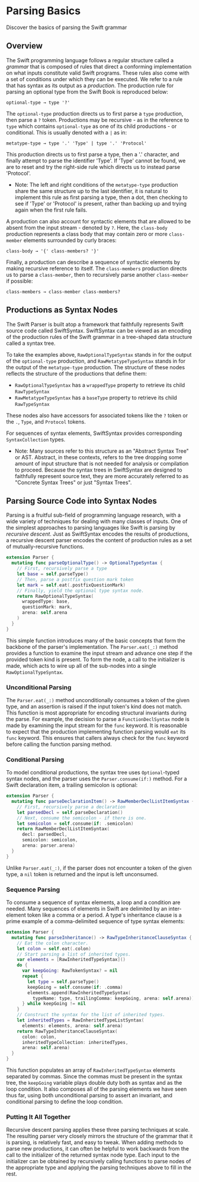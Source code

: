 # Parsing Basics

Discover the basics of parsing the Swift grammar

## Overview

The Swift programming language follows a regular structure called a _grammar_
that is composed of rules that direct a conforming implementation on what
inputs constitute valid Swift programs. These rules also come with a set of 
conditions under which they can be executed. We refer to a rule that has syntax
as its output as a _production_. The production rule for parsing an optional
type from the Swift Book is reproduced below:

```
optional-type → type '?'
```

The `optional-type` production directs us to first parse a `type` production,
then parse a `?` token. Productions may be recursive - as in the reference to
`type` which contains `optional-type` as one of its child productions -
or conditional. This is usually denoted with a `|` as in:

```
metatype-type → type '.' 'Type' | type '.' 'Protocol'
```

This production directs us to first parse a type, then a '.' character,
and finally attempt to parse the identifier 'Type'. If 'Type' cannot be found,
we are to reset and try the right-side rule which directs us to instead parse
'Protocol'. 

- Note: The left and right conditions of the `metatype-type` production 
share the same structure up to the last identifier, it is natural to implement 
this rule as first parsing a type, then a dot, then checking to see if 'Type' or 
'Protocol' is present, rather than backing up and trying again when the first
rule fails.

A production can also account for syntactic elements that are allowed to be
absent from the input stream - denoted by `?`. Here, the `class-body` production
represents a class body that may contain zero or more `class-member` elements
surrounded by curly braces:

```
class-body → '{' class-members? '}'
```

Finally, a production can describe a sequence of syntactic elements by making
recursive reference to itself. The `class-members` production directs us to
parse a `class-member`, then to recursively parse another `class-member` if
possible:

```
class-members → class-member class-members?
```

## Productions as Syntax Nodes

The Swift Parser is built atop a framework that faithfully represents Swift
source code called SwiftSyntax. SwiftSyntax can be viewed as an encoding of the 
production rules of the Swift grammar in a tree-shaped data structure called a
syntax tree.

To take the examples above, `RawOptionalTypeSyntax` stands in for the output of the
`optional-type` production, and `RawMetatypeTypeSyntax` stands in for the output
of the `metatype-type` production. The structure of these nodes reflects the
structure of the productions that define them:

- `RawOptionalTypeSyntax` has a `wrappedType` property to retrieve its child `RawTypeSyntax`
- `RawMetatypeTypeSyntax` has a `baseType` property to retrieve its child `RawTypeSyntax`

These nodes also have accessors for associated tokens like the `?`
token or the `.`, `Type`, and `Protocol` tokens.

For sequences of syntax elements, SwiftSyntax provides corresponding
`SyntaxCollection` types.

- Note: Many sources refer to this structure as an "Abstract Syntax Tree" or 
        AST. Abstract, in these contexts, refers to the tree dropping some 
        amount of input structure that is not needed for analysis or compilation
        to proceed. Because the syntax trees in SwiftSyntax are designed to 
        faithfully represent source text, they are more accurately referred to 
        as "Concrete Syntax Trees" or just "Syntax Trees".

## Parsing Source Code into Syntax Nodes

Parsing is a fruitful sub-field of programming language research, with a wide
variety of techniques for dealing with many classes of inputs. One of the
simplest approaches to parsing languages like Swift is parsing by 
_recursive descent_. Just as SwiftSyntax encodes the results of productions,
a recursive descent parser encodes the content of production rules as a set of
mutually-recursive functions.

```swift
extension Parser {
  mutating func parseOptionalType() -> OptionalTypeSyntax {
    // First, recursively parse a type
    let base = self.parseType()
    // Then, parse a postfix question mark token
    let mark = self.eat(.postfixQuestionMark)
    // Finally, yield the optional type syntax node.
    return RawOptionalTypeSyntax(
      wrappedType: base, 
      questionMark: mark, 
      arena: self.arena
    )
  }
}
```

This simple function introduces many of the basic concepts that form the
backbone of the parser's implementation. The `Parser.eat(_:)` method
provides a function to examine the input stream and advance one step if the
provided token kind is present. To form the node, a call to the initializer
is made, which acts to wire up all of the sub-nodes into a single 
`RawOptionalTypeSyntax`.

### Unconditional Parsing

The `Parser.eat(_:)` method unconditionally consumes a token of the given
type, and an assertion is raised if the input token's kind does not match.
This function is most appropriate for encoding structural invariants during
the parse. For example, the decision to parse a `FunctionDeclSyntax` node is
made by examining the input stream for the `func` keyword. It is reasonable to
expect that the production implementing function parsing would `eat` its `func`
keyword. This ensures that callers always check for the `func` keyword before
calling the function parsing method.

### Conditional Parsing

To model conditional productions, the syntax tree uses `Optional`-typed
syntax nodes, and the parser uses the `Parser.consume(if:)` method. 
For a Swift declaration item, a trailing semicolon is optional:

```swift
extension Parser {
  mutating func parseDeclarationItem() -> RawMemberDeclListItemSyntax {
    // First, recursively parse a declaration
    let parsedDecl = self.parseDeclaration()
    // Next, consume the semicolon - if there is one.
    let semicolon = self.consume(if: .semicolon)
    return RawMemberDeclListItemSyntax(
      decl: parsedDecl, 
      semicolon: semicolon,
      arena: parser.arena)
  }
}
```

Unlike `Parser.eat(_:)`, if the parser does not encounter a token of the
given type, a `nil` token is returned and the input is left unconsumed.

### Sequence Parsing

To consume a sequence of syntax elements, a loop and a condition are needed.
Many sequences of elements in Swift are delimited by an inter-element token
like a comma or a period. A type's inheritance clause is a prime example of
a comma-delimited sequence of type syntax elements:

```swift
extension Parser {
  mutating func parseInheritance() -> RawTypeInheritanceClauseSyntax {
    // Eat the colon character.
    let colon = self.eat(.colon)
    // Start parsing a list of inherited types.
    var elements = [RawInheritedTypeSyntax]()
    do {
      var keepGoing: RawTokenSyntax? = nil
      repeat {
        let type = self.parseType()
        keepGoing = self.consume(if: .comma)
        elements.append(RawInheritedTypeSyntax(
          typeName: type, trailingComma: keepGoing, arena: self.arena))
      } while keepGoing != nil
    }
    // Construct the syntax for the list of inherited types.
    let inheritedTypes = RawInheritedTypeListSyntax(
      elements: elements, arena: self.arena)
    return RawTypeInheritanceClauseSyntax(
      colon: colon,
      inheritedTypeCollection: inheritedTypes,
      arena: self.arena)
  }
}
```

This function populates an array of `RawInheritedTypeSyntax` elements separated
by commas. Since the commas must be present in the syntax tree, the `keepGoing`
variable plays double duty both as syntax and as the loop condition. It also
composes all of the parsing elements we have seen thus far, using both
unconditional parsing to assert an invariant, and conditional parsing to 
define the loop condition.

### Putting It All Together

Recursive descent parsing applies these three parsing techniques at scale. The
resulting parser very closely mirrors the structure of the grammar that it is
parsing, is relatively fast, and easy to tweak. When adding methods to
parse new productions, it can often be helpful to work backwards from the
call to the initializer of the returned syntax node type. Each input to the 
initializer can be obtained by recursively calling functions to parse nodes of
the appropriate type and applying the parsing techniques above to fill in 
the rest.
